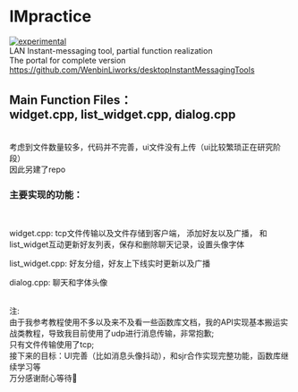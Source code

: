 # IMpractice
[![experimental](http://badges.github.io/stability-badges/dist/experimental.svg)](http://github.com/badges/stability-badges)
<br>LAN Instant-messaging tool, partial function realization
<br>The portal for complete version https://github.com/WenbinLiworks/desktopInstantMessagingTools
## Main Function Files：<br>widget.cpp, list_widget.cpp, dialog.cpp
<br> 考虑到文件数量较多，代码并不完善，ui文件没有上传（ui比较繁琐正在研究阶段）
<br> 因此另建了repo
<br>
### 主要实现的功能：
<br>

widget.cpp: tcp文件传输以及文件存储到客户端， 添加好友以及广播， 和list_widget互动更新好友列表，保存和删除聊天记录，设置头像字体
<br>
 
list_widget.cpp: 好友分组，好友上下线实时更新以及广播
<br>

dialog.cpp: 聊天和字体头像

<br>注:<br>
 由于我参考教程使用不多以及来不及看一些函数库文档，我的API实现基本搬运实战类教程，导致我目前使用了udp进行消息传输，非常抱歉;
<br>只有文件传输使用了tcp;<br>接下来的目标：UI完善（比如消息头像抖动），和sjr合作实现完整功能，函数库继续学习等<br> 万分感谢耐心等待🙏
